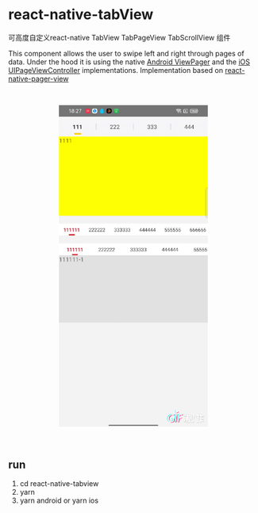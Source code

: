 # react-native-tabView
可高度自定义react-native TabView TabPageView TabScrollView 组件

This component allows the user to swipe left and right through pages of data. Under the hood it is using the native [Android ViewPager](https://developer.android.com/reference/android/support/v4/view/ViewPager) and the [iOS UIPageViewController](https://developer.apple.com/documentation/uikit/uipageviewcontroller) implementations. Implementation based on [react-native-pager-view](https://github.com/callstack/react-native-pager-view)

<br/>
<p align="center">
  <img src="src/assets/tab-page-view.gif" alt="ViewPager" width="300">
</p>

<br/>


## run

1. cd react-native-tabview
2. yarn
3. yarn android or yarn ios
